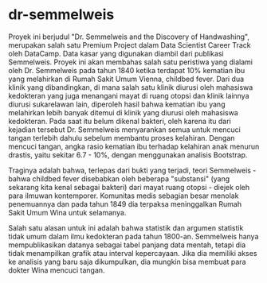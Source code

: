 # dr-semmelweis
Proyek ini berjudul "Dr. Semmelweis and the Discovery of Handwashing", merupakan salah satu Premium Project dalam Data Scientist Career Track oleh DataCamp.
Data kasar yang digunakan diambil dari publikasi Semmelweis. Proyek ini akan membahas salah satu peristiwa yang dialami oleh Dr. Semmelweis pada tahun 1840 ketika terdapat 10% kematian ibu yang melahirkan di Rumah Sakit Umum Vienna, childbed fever.
Dari dua klinik yang dibandingkan, di mana salah satu klinik diurusi oleh mahasiswa kedokteran yang juga menangani mayat di ruang otopsi dan klinik lainnya diurusi sukarelawan lain, diperoleh hasil bahwa kematian ibu yang melahirkan lebih banyak ditemui di klinik yang diurusi oleh mahasiswa kedokteran.
Pada saat itu belum dikenal bakteri, oleh karena itu dari kejadian tersebut Dr. Semmelweis menyarankan semua untuk mencuci tangan terlebih dahulu sebelum membantu proses kelahiran.
Dengan mencuci tangan, angka rasio kematian ibu terhadap kelahiran anak menurun drastis, yaitu sekitar 6.7 - 10%, dengan menggunakan analisis Bootstrap.

Traginya adalah bahwa, terlepas dari bukti yang terjadi, teori Semmelweis - bahwa childbed fever disebabkan oleh beberapa "substansi" (yang sekarang kita kenal sebagai bakteri) dari mayat ruang otopsi - diejek oleh para ilmuwan kontemporer. Komunitas medis sebagian besar menolak penemuannya dan pada tahun 1849 dia terpaksa meninggalkan Rumah Sakit Umum Wina untuk selamanya.

Salah satu alasan untuk ini adalah bahwa statistik dan argumen statistik tidak umum dalam ilmu kedokteran pada tahun 1800-an. Semmelweis hanya mempublikasikan datanya sebagai tabel panjang data mentah, tetapi dia tidak menampilkan grafik atau interval kepercayaan. Jika dia memiliki akses ke analisis yang baru saja dikumpulkan, dia mungkin bisa membuat para dokter Wina mencuci tangan.
